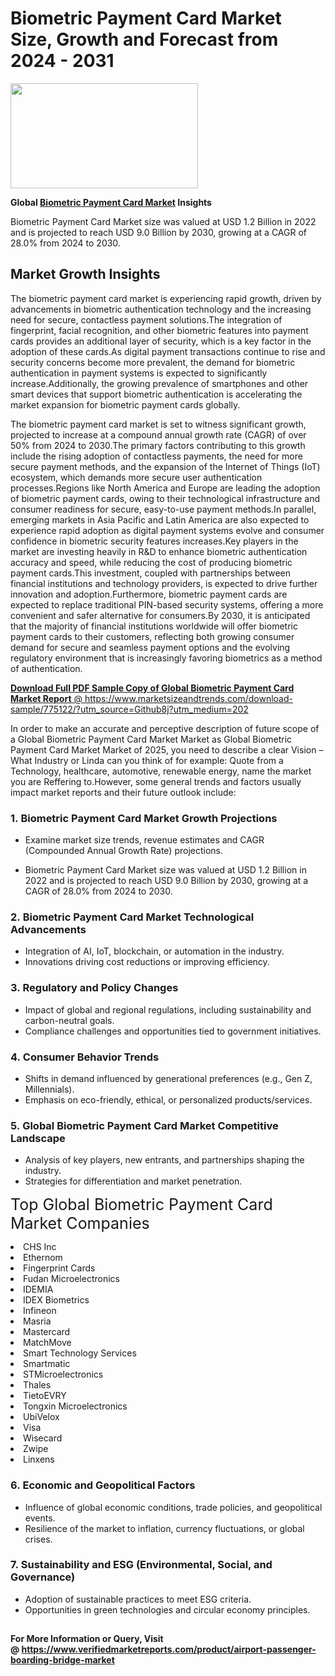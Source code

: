 <H1>Biometric Payment Card Market Size, Growth and Forecast from 2024 - 2031</H1><img class="aligncenter size-medium wp-image-584254" src="https://thirdeyenews.in/wp-content/uploads/2024/09/Global-Market-Research-300x168.jpeg" alt="" width="300" height="168" /><p><strong>Global&nbsp;<a href="https://www.marketsizeandtrends.com/download-sample/775122/?utm_source=Github8j?utm_medium=202">Biometric Payment Card Market</a> Insights</strong></p><p>Biometric Payment Card Market size was valued at USD 1.2 Billion in 2022 and is projected to reach USD 9.0 Billion by 2030, growing at a CAGR of 28.0% from 2024 to 2030.</p><p><h2>Market Growth Insights</h2> <p>The biometric payment card market is experiencing rapid growth, driven by advancements in biometric authentication technology and the increasing need for secure, contactless payment solutions.The integration of fingerprint, facial recognition, and other biometric features into payment cards provides an additional layer of security, which is a key factor in the adoption of these cards.As digital payment transactions continue to rise and security concerns become more prevalent, the demand for biometric authentication in payment systems is expected to significantly increase.Additionally, the growing prevalence of smartphones and other smart devices that support biometric authentication is accelerating the market expansion for biometric payment cards globally.</p> <p><a href="#"></a></p> <p>The biometric payment card market is set to witness significant growth, projected to increase at a compound annual growth rate (CAGR) of over 50% from 2024 to 2030.The primary factors contributing to this growth include the rising adoption of contactless payments, the need for more secure payment methods, and the expansion of the Internet of Things (IoT) ecosystem, which demands more secure user authentication processes.Regions like North America and Europe are leading the adoption of biometric payment cards, owing to their technological infrastructure and consumer readiness for secure, easy-to-use payment methods.In parallel, emerging markets in Asia Pacific and Latin America are also expected to experience rapid adoption as digital payment systems evolve and consumer confidence in biometric security features increases.Key players in the market are investing heavily in R&D to enhance biometric authentication accuracy and speed, while reducing the cost of producing biometric payment cards.This investment, coupled with partnerships between financial institutions and technology providers, is expected to drive further innovation and adoption.Furthermore, biometric payment cards are expected to replace traditional PIN-based security systems, offering a more convenient and safer alternative for consumers.By 2030, it is anticipated that the majority of financial institutions worldwide will offer biometric payment cards to their customers, reflecting both growing consumer demand for secure and seamless payment options and the evolving regulatory environment that is increasingly favoring biometrics as a method of authentication.<p><a href="#"></p><p><span class=""><strong>Download Full PDF Sample Copy of Global Biometric Payment Card Market Report</strong> @ <a href="https://www.marketsizeandtrends.com/download-sample/775122/?utm_source=Github8j?utm_medium=202" target="_blank">https://www.marketsizeandtrends.com/download-sample/775122/?utm_source=Github8j?utm_medium=202</a></span></p><p>In order to make an accurate and perceptive description of future scope of a Global&nbsp;Biometric Payment Card Market Market as Global&nbsp;Biometric Payment Card Market Market of 2025, you need to describe a clear Vision &ndash; What Industry or Linda can you think of for example: Quote from a Technology, healthcare, automotive, renewable energy, name the market you are Reffering to.However, some general trends and factors usually impact market reports and their future outlook include:</p><h3>1.&nbsp;<strong>Biometric Payment Card Market Growth Projections</strong></h3><ul><li>Examine market size trends, revenue estimates and CAGR (Compounded Annual Growth Rate) projections.</li><li><p>Biometric Payment Card Market size was valued at USD 1.2 Billion in 2022 and is projected to reach USD 9.0 Billion by 2030, growing at a CAGR of 28.0% from 2024 to 2030.</p></li></ul><h3>2.&nbsp;<strong>Biometric Payment Card Market Technological Advancements</strong></h3><ul><li>Integration of AI, IoT, blockchain, or automation in the industry.</li><li>Innovations driving cost reductions or improving efficiency.</li></ul><h3>3.&nbsp;<strong>Regulatory and Policy Changes</strong></h3><ul><li>Impact of global and regional regulations, including sustainability and carbon-neutral goals.</li><li>Compliance challenges and opportunities tied to government initiatives.</li></ul><h3>4.&nbsp;<strong>Consumer Behavior Trends</strong></h3><ul><li>Shifts in demand influenced by generational preferences (e.g., Gen Z, Millennials).</li><li>Emphasis on eco-friendly, ethical, or personalized products/services.</li></ul><h3>5.&nbsp;<strong>Global Biometric Payment Card Market Competitive Landscape</strong></h3><ul><li>Analysis of key players, new entrants, and partnerships shaping the industry.</li><li>Strategies for differentiation and market penetration.</li></ul><p data-pm-slice="1 1 []"><span style="color: inherit; font-family: inherit; font-size: 25px;">Top Global Biometric Payment Card Market Companies</span></p><div class="" data-test-id=""><p><li>CHS Inc</li><li> Ethernom</li><li> Fingerprint Cards</li><li> Fudan Microelectronics</li><li> IDEMIA</li><li> IDEX Biometrics</li><li> Infineon</li><li> Masria</li><li> Mastercard</li><li> MatchMove</li><li> Smart Technology Services</li><li> Smartmatic</li><li> STMicroelectronics</li><li> Thales</li><li> TietoEVRY</li><li> Tongxin Microelectronics</li><li> UbiVelox</li><li> Visa</li><li> Wisecard</li><li> Zwipe</li><li> Linxens</li></p></div><h3>6.&nbsp;<strong>Economic and Geopolitical Factors</strong></h3><ul><li>Influence of global economic conditions, trade policies, and geopolitical events.</li><li>Resilience of the market to inflation, currency fluctuations, or global crises.</li></ul><h3>7.&nbsp;<strong>Sustainability and ESG (Environmental, Social, and Governance)</strong></h3><ul><li>Adoption of sustainable practices to meet ESG criteria.</li><li>Opportunities in green technologies and circular economy principles.</li></ul><h2><strong style="font-size: 14px;">For More Information or Query, Visit @&nbsp;</strong><a style="background-color: #ffffff; font-size: 14px;" href="https://www.marketsizeandtrends.com/report/biometric-payment-card-market/" target="_blank">https://www.verifiedmarketreports.com/product/airport-passenger-boarding-bridge-market</a></h2>